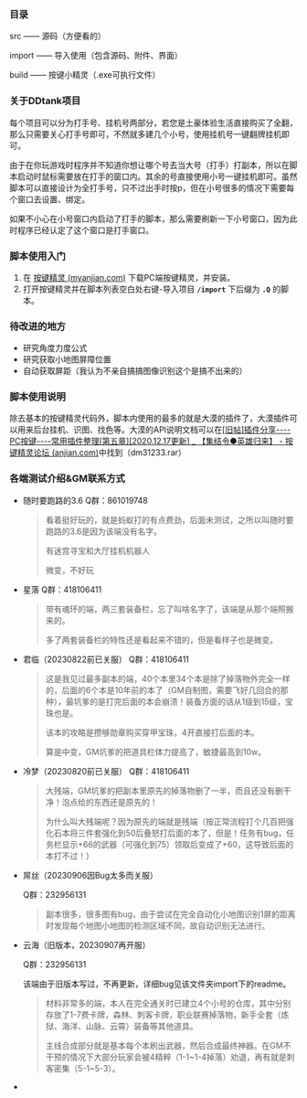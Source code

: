 ### 目录

src		 ——	源码（方便看的）

import  ——	导入使用（包含源码、附件、界面）

build      ——	按键小精灵（.exe可执行文件）

### 关于DDtank项目

每个项目可以分为打手号、挂机号两部分，若您是土豪体验生活直接购买了全翻，那么只需要关心打手号即可，不然就多建几个小号，使用挂机号一键翻牌挂机即可。

由于在你玩游戏时程序并不知道你想让哪个号去当大号（打手）打副本，所以在脚本启动时鼠标需要放在打手的窗口内。其余的号直接使用小号一键挂机即可。虽然脚本可以直接设计为全打手号，只不过出手时按p，但在小号很多的情况下需要每个窗口去设置、绑定。

如果不小心在小号窗口内启动了打手的脚本，那么需要刷新一下小号窗口，因为此时程序已经认定了这个窗口是打手窗口。

### 脚本使用入门

1. 在 [按键精灵 (myanjian.com)](http://download.myanjian.com/) 下载PC端按键精灵，并安装。
2. 打开按键精灵并在脚本列表空白处右键-导入项目 **`/import`** 下后缀为 **`.Q`** 的脚本。

### 待改进的地方

- 研究角度力度公式
- 研究获取小地图屏障位置
- 自动获取屏距（我认为不亲自搞搞图像识别这个是搞不出来的）

### 脚本使用说明

除去基本的按键精灵代码外，脚本内使用的最多的就是大漠的插件了，大漠插件可以用来后台挂机、识图、找色等。大漠的API说明文档可以在[[旧帖\]插件分享----PC按键----常用插件整理[第五章][2020.12.17更新] _ 【集结令●英雄归来】 - 按键精灵论坛 (anjian.com)](http://bbs.anjian.com/showtopic-686179-1.aspx#11474138)中找到（dm31233.rar）

### 各端测试介绍&GM联系方式

- 随时要跑路的3.6
  Q群：861019748

  > 看着挺好玩的，就是蚂蚁打的有点费劲，后面未测试，之所以叫随时要跑路的3.6是因为该端没有名字。
  >
  > 有迷宫寻宝和大厅挂机机器人
  >
  > 微变，不好玩

- 星落
  Q群：418106411

  > 带有魂环的端，两三套装备栏，忘了叫啥名字了，该端是从那个端照搬来的。
  >
  > 多了两套装备栏的特性还是看起来不错的，但是看样子也是微变。

- 君临（20230822前已关服）
  Q群：418106411

  > 这是我见过最多副本的端，40个本里34个本是除了掉落物外完全一样的，后面的6个本是10年前的本了（GM自制图，需要飞好几回合的那种），最坑爹的是打完后面的本会崩溃！装备方面的话从1级到15级，宝珠也是。
  >
  > 该本的攻略是攒够勋章购买穿甲宝珠，4开直接打后面的本。
  >
  > 算是中变，GM坑爹的把道具栏体力提高了，敏捷最高到10w。

- 冷梦（20230820前已关服）
  Q群：418106411

  > 大残端，GM坑爹的把副本里原先的掉落物删了一半，而且还没有删干净！泡点给的东西还是原先的！
  >
  > 为什么叫大残端呢？因为原先的端就是残端（按正常流程打个几百把强化石本将三件套强化到50后叠怒打后面的本了，但是！任务有bug，任务栏显示+66的武器（可强化到75）领取后变成了+60，这导致后面的本打不过！）
  
- 屌丝（20230906因Bug太多而关服）

  Q群：232956131

  > 副本很多，很多图有bug，由于尝试在完全自动化小地图识别1屏的距离时发现每个地图小地图的检测区域不同，故自动识别无法进行。

- 云海（旧版本，20230907再开服）

  Q群：232956131

  该端由于旧版本写过，不再更新，详细bug见该文件夹import下的readme。

  > 材料非常多的端，本人在完全通关时已建立4个小号的仓库，其中分别存放了1-7费卡牌，森林、刺客卡牌，职业联赛掉落物，新手全套（炼狱、海洋、山脉、云霄）装备等其他道具。
  >
  > 主线合成部分就是基本每个本刷出武器，然后合成最终神器。在GM不干预的情况下大部分玩家会被4精粹（1-1~1-4掉落）劝退，再有就是刺客密集（5-1~5-3）。
  
- 
